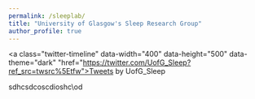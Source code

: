 ```yaml
---
permalink: /sleeplab/
title: "University of Glasgow's Sleep Research Group"
author_profile: true
---
```



<a class="twitter-timeline" data-width="400" data-height="500" data-theme="dark" "href="https://twitter.com/UofG_Sleep?ref_src=twsrc%5Etfw">Tweets by UofG_Sleep</a><script async src="https://platform.twitter.com/widgets.js" charset="utf-8"></script>

sdhcsdcoscdioshc\od
